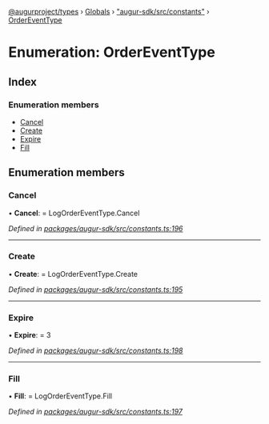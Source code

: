 [@augurproject/types](../README.md) › [Globals](../globals.md) › ["augur-sdk/src/constants"](../modules/_augur_sdk_src_constants_.md) › [OrderEventType](_augur_sdk_src_constants_.ordereventtype.md)

# Enumeration: OrderEventType

## Index

### Enumeration members

* [Cancel](_augur_sdk_src_constants_.ordereventtype.md#cancel)
* [Create](_augur_sdk_src_constants_.ordereventtype.md#create)
* [Expire](_augur_sdk_src_constants_.ordereventtype.md#expire)
* [Fill](_augur_sdk_src_constants_.ordereventtype.md#fill)

## Enumeration members

###  Cancel

• **Cancel**: = LogOrderEventType.Cancel

*Defined in [packages/augur-sdk/src/constants.ts:196](https://github.com/AugurProject/augur/blob/69c4be52bf/packages/augur-sdk/src/constants.ts#L196)*

___

###  Create

• **Create**: = LogOrderEventType.Create

*Defined in [packages/augur-sdk/src/constants.ts:195](https://github.com/AugurProject/augur/blob/69c4be52bf/packages/augur-sdk/src/constants.ts#L195)*

___

###  Expire

• **Expire**: = 3

*Defined in [packages/augur-sdk/src/constants.ts:198](https://github.com/AugurProject/augur/blob/69c4be52bf/packages/augur-sdk/src/constants.ts#L198)*

___

###  Fill

• **Fill**: = LogOrderEventType.Fill

*Defined in [packages/augur-sdk/src/constants.ts:197](https://github.com/AugurProject/augur/blob/69c4be52bf/packages/augur-sdk/src/constants.ts#L197)*
